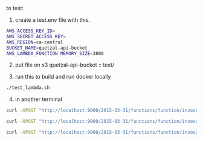 
to test:


1) create a test.env file with this.
```bash
AWS_ACCESS_KEY_ID=
AWS_SECRET_ACCESS_KEY=
AWS_REGION=ca-central
BUCKET_NAME=quetzal-api-bucket
AWS_LAMBDA_FUNCTION_MEMORY_SIZE=3000
```

2) put file on s3 quetzal-api-bucket :: test/

3) run this to build and run docker locally
```bash
./test_lambda.sh

```
4) in another terminal

```bash
curl -XPOST "http://localhost:9000/2015-03-31/functions/function/invocations" -d '{"step": "preparation"}'

curl -XPOST "http://localhost:9000/2015-03-31/functions/function/invocations" -d '{"step": "mapmatching"}'

curl -XPOST "http://localhost:9000/2015-03-31/functions/function/invocations" -d '{"step": "merge"}'
```